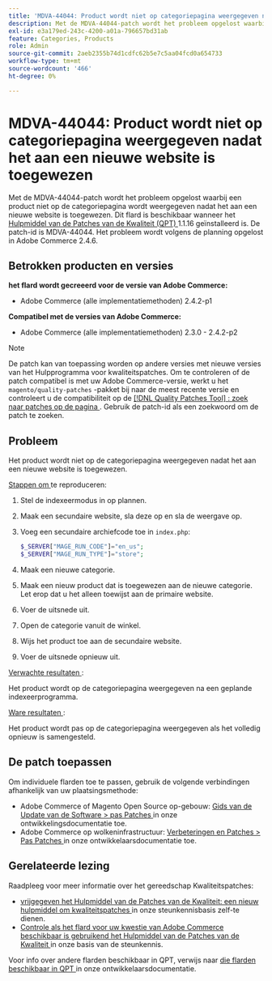 ```yaml
---
title: 'MDVA-44044: Product wordt niet op categoriepagina weergegeven nadat het aan een nieuwe website is toegewezen'
description: Met de MDVA-44044-patch wordt het probleem opgelost waarbij een product niet op de categoriepagina wordt weergegeven nadat het aan een nieuwe website is toegewezen. Deze patch is beschikbaar wanneer [Quality Patches Tool (QPT)] (/help/announcements/adobe-commerce-announcements/magento-quality-patches-released-new-tool-to-self-serve-quality-patches.md) 1.1.16 is geïnstalleerd. De patch-id is MDVA-44044. Het probleem wordt volgens de planning opgelost in Adobe Commerce 2.4.6.
exl-id: e3a179ed-243c-4200-a01a-796657bd31ab
feature: Categories, Products
role: Admin
source-git-commit: 2aeb2355b74d1cdfc62b5e7c5aa04fcd0a654733
workflow-type: tm+mt
source-wordcount: '466'
ht-degree: 0%

---
```


# MDVA-44044: Product wordt niet op categoriepagina weergegeven nadat het aan een nieuwe website is toegewezen

Met de MDVA-44044-patch wordt het probleem opgelost waarbij een product niet op de categoriepagina wordt weergegeven nadat het aan een nieuwe website is toegewezen. Dit flard is beschikbaar wanneer het [ Hulpmiddel van de Patches van de Kwaliteit (QPT) ](/help/announcements/adobe-commerce-announcements/magento-quality-patches-released-new-tool-to-self-serve-quality-patches.md) 1.1.16 geïnstalleerd is. De patch-id is MDVA-44044. Het probleem wordt volgens de planning opgelost in Adobe Commerce 2.4.6.

## Betrokken producten en versies

**het flard wordt gecreeerd voor de versie van Adobe Commerce:**

* Adobe Commerce (alle implementatiemethoden) 2.4.2-p1

**Compatibel met de versies van Adobe Commerce:**

* Adobe Commerce (alle implementatiemethoden) 2.3.0 - 2.4.2-p2

>[!NOTE]
>
>De patch kan van toepassing worden op andere versies met nieuwe versies van het Hulpprogramma voor kwaliteitspatches. Om te controleren of de patch compatibel is met uw Adobe Commerce-versie, werkt u het `magento/quality-patches` -pakket bij naar de meest recente versie en controleert u de compatibiliteit op de [[!DNL Quality Patches Tool] : zoek naar patches op de pagina ](https://experienceleague.adobe.com/tools/commerce-quality-patches/index.html) . Gebruik de patch-id als een zoekwoord om de patch te zoeken.

## Probleem

Het product wordt niet op de categoriepagina weergegeven nadat het aan een nieuwe website is toegewezen.

<u> Stappen om </u> te reproduceren:

1. Stel de indexeermodus in op plannen.
1. Maak een secundaire website, sla deze op en sla de weergave op.
1. Voeg een secundaire archiefcode toe in `index.php`:

   ```php
   $_SERVER["MAGE_RUN_CODE"]="en_us";
   $_SERVER["MAGE_RUN_TYPE"]="store";
   ```

1. Maak een nieuwe categorie.
1. Maak een nieuw product dat is toegewezen aan de nieuwe categorie. Let erop dat u het alleen toewijst aan de primaire website.
1. Voer de uitsnede uit.
1. Open de categorie vanuit de winkel.
1. Wijs het product toe aan de secundaire website.
1. Voer de uitsnede opnieuw uit.

<u> Verwachte resultaten </u>:

Het product wordt op de categoriepagina weergegeven na een geplande indexeerprogramma.

<u> Ware resultaten </u>:

Het product wordt pas op de categoriepagina weergegeven als het volledig opnieuw is samengesteld.

## De patch toepassen

Om individuele flarden toe te passen, gebruik de volgende verbindingen afhankelijk van uw plaatsingsmethode:

* Adobe Commerce of Magento Open Source op-gebouw: [ Gids van de Update van de Software > pas Patches ](https://experienceleague.adobe.com/en/docs/commerce-operations/tools/quality-patches-tool/usage) in onze ontwikkelingsdocumentatie toe.
* Adobe Commerce op wolkeninfrastructuur: [ Verbeteringen en Patches > Pas Patches ](https://experienceleague.adobe.com/en/docs/commerce-cloud-service/user-guide/develop/upgrade/apply-patches) in onze ontwikkelaarsdocumentatie toe.

## Gerelateerde lezing

Raadpleeg voor meer informatie over het gereedschap Kwaliteitspatches:

* [ vrijgegeven het Hulpmiddel van de Patches van de Kwaliteit: een nieuw hulpmiddel om kwaliteitspatches ](/help/announcements/adobe-commerce-announcements/magento-quality-patches-released-new-tool-to-self-serve-quality-patches.md) in onze steunkennisbasis zelf-te dienen.
* [ Controle als het flard voor uw kwestie van Adobe Commerce beschikbaar is gebruikend het Hulpmiddel van de Patches van de Kwaliteit ](/help/support-tools/patches-available-in-qpt-tool/check-patch-for-magento-issue-with-magento-quality-patches.md) in onze basis van de steunkennis.

Voor info over andere flarden beschikbaar in QPT, verwijs naar [ die flarden beschikbaar in QPT ](https://experienceleague.adobe.com/tools/commerce-quality-patches/index.html) in onze ontwikkelaarsdocumentatie.
